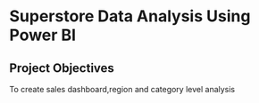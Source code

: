# Superstore Data Analysis Using Power BI
## Project Objectives
To create sales dashboard,region and category level analysis
